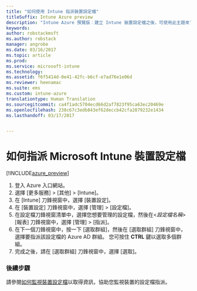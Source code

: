 ```yaml
---
title: "如何使用 Intune 指派裝置設定檔"
titleSuffix: Intune Azure preview
description: "Intune Azure 預覽版︰建立 Intune 裝置設定檔之後，可使用此主題來了解如何將其指派給裝置。"
keywords: 
author: robstackmsft
ms.author: robstack
manager: angrobe
ms.date: 03/16/2017
ms.topic: article
ms.prod: 
ms.service: microsoft-intune
ms.technology: 
ms.assetid: f6f5414d-0e41-42fc-b6cf-e7ad76e1e06d
ms.reviewer: heenamac
ms.suite: ems
ms.custom: intune-azure
translationtype: Human Translation
ms.sourcegitcommit: ca4f1adc5704ecd66d2af7823f95ca63ec20469e
ms.openlocfilehash: 238c67c3edb843ef62deccb42cfa2879232e1434
ms.lasthandoff: 03/17/2017


---
```


# <a name="how-to-assign-microsoft-intune-device-profiles"></a>如何指派 Microsoft Intune 裝置設定檔

[!INCLUDE[azure_preview](../includes/azure_preview.md)]


1. 登入 Azure 入口網站。
2. 選擇 [更多服務]  >  [其他]  >  [Intune]。
3. 在 [Intune] 刀鋒視窗中，選擇 [裝置設定]。
1. 在 [裝置設定] 刀鋒視窗中，選擇 [管理]  >  [設定檔]。
2. 在設定檔刀鋒視窗清單中，選擇您想要管理的設定檔，然後在<*設定檔名稱*>  [報表] 刀鋒視窗中，選擇 [管理]  > [指派]。
3. 在下一個刀鋒視窗中，按一下 [選取群組]，然後在 [選取群組] 刀鋒視窗中，選擇要指派該設定檔的 Azure AD 群組。 您可按住 **CTRL** 鍵以選取多個群組。
4. 完成之後，請在 [選取群組] 刀鋒視窗中，選擇 [選取]。

### <a name="next-steps"></a>後續步驟
請參閱[如何監視裝置設定檔](how-to-monitor-device-profiles.md)以取得資訊，協助您監視裝置的設定檔指派。

